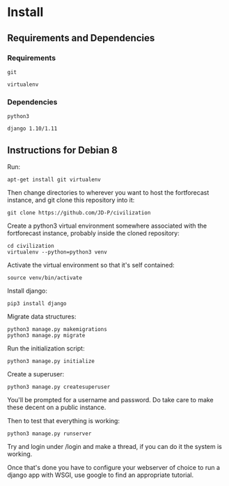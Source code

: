 # Install #

## Requirements and Dependencies ##

### Requirements ###

    git

    virtualenv

### Dependencies ###

    python3

    django 1.10/1.11

## Instructions for Debian 8 ##

Run:

    apt-get install git virtualenv

Then change directories to wherever you want to host the fortforecast instance, and git clone
this repository into it:

    git clone https://github.com/JD-P/civilization

Create a python3 virtual environment somewhere associated with the fortforecast instance,
probably inside the cloned repository:

    cd civilization
    virtualenv --python=python3 venv

Activate the virtual environment so that it's self contained:

    source venv/bin/activate

Install django:

    pip3 install django

Migrate data structures:

    python3 manage.py makemigrations
    python3 manage.py migrate

Run the initialization script:

    python3 manage.py initialize

Create a superuser:

    python3 manage.py createsuperuser

You'll be prompted for a username and password. Do take care to make these decent on a public instance.

Then to test that everything is working:

    python3 manage.py runserver

Try and login under /login and make a thread, if you can do it the system is working.

Once that's done you have to configure your webserver of choice to run a django
app with WSGI, use google to find an appropriate tutorial.